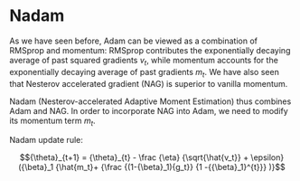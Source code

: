 # Nadam

As we have seen before, Adam can be viewed as a combination of RMSprop and momentum: 
RMSprop contributes the exponentially decaying average of past squared gradients 
$`{v_t}`$, while momentum accounts for the exponentially decaying average of past 
gradients $`{m_t}`$. We have also seen that Nesterov accelerated gradient (NAG) 
is superior to vanilla momentum.

Nadam (Nesterov-accelerated Adaptive Moment Estimation) thus combines Adam and NAG. 
In order to incorporate NAG into Adam, we need to modify its momentum term $`{m_t}`$.

Nadam update rule:

```math
{\theta}_{t+1} = {\theta}_{t} - \frac {\eta} {\sqrt{\hat{v_t}} + \epsilon} ({\beta}_1 {\hat{m_t}+  {\frac {(1-{\beta}_1){g_t}} {1 -{{\beta}_1}^{t}}} )}
```